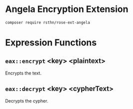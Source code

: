 # Angela Encryption Extension

```sh
composer require rsthn/rose-ext-angela
```

# Expression Functions

## `eax::encrypt` \<key> \<plaintext>
Encrypts the text.

## `eax::decrypt` \<key> \<cypherText>
Decrypts the cypher.
